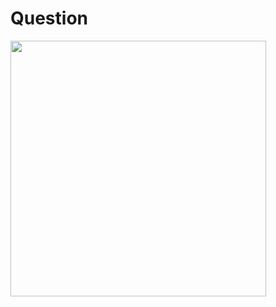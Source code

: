 # Question
<img width="409" src="https://github.com/user-attachments/assets/e63d5325-ccac-43a4-9c68-1dd94a7e4ea1"/>   
